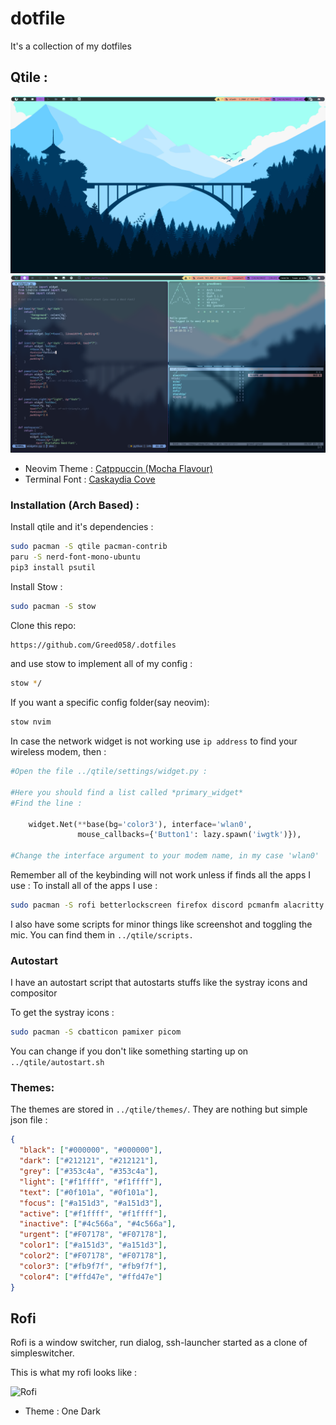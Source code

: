 # dotfile

It's a collection of my dotfiles

## Qtile :

![Qtile2](./.screenshots/Qtile2.png)
![Qtile](./.screenshots/qtile.png)

- Neovim Theme : [Catppuccin (Mocha Flavour)](https://github.com/catppuccin/nvim)
- Terminal Font : [Caskaydia Cove](https://github.com/ryanoasis/nerd-fonts/releases/download/v2.2.2/CascadiaCode.zip)

### Installation (Arch Based) :

Install qtile and it's dependencies :

```bash
sudo pacman -S qtile pacman-contrib
paru -S nerd-font-mono-ubuntu
pip3 install psutil
```

Install Stow :

```bash
sudo pacman -S stow
```

Clone this repo:

```bash
https://github.com/Greed058/.dotfiles
```

and use stow to implement all of my config :

```bash
stow */
```

If you want a specific config folder(say neovim):

```bash
stow nvim
```

In case the network widget is not working use `ip address` to find your wireless modem, then :

```python
#Open the file ../qtile/settings/widget.py :

#Here you should find a list called *primary_widget*
#Find the line :

    widget.Net(**base(bg='color3'), interface='wlan0',
               mouse_callbacks={'Button1': lazy.spawn('iwgtk')}),

#Change the interface argument to your modem name, in my case 'wlan0'
```

Remember all of the keybinding will not work unless if finds all the apps I use :
To install all of the apps I use :

```bash
sudo pacman -S rofi betterlockscreen firefox discord pcmanfm alacritty redshift scrot
```

I also have some scripts for minor things like screenshot and toggling the mic.
You can find them in `../qtile/scripts.`

### Autostart

I have an autostart script that autostarts stuffs like the systray icons and compositor

To get the systray icons :

```bash
sudo pacman -S cbatticon pamixer picom
```

You can change if you don't like something starting up on `../qtile/autostart.sh`

### Themes:

The themes are stored in `../qtile/themes/`. They are nothing but simple json file :

```json
{
  "black": ["#000000", "#000000"],
  "dark": ["#212121", "#212121"],
  "grey": ["#353c4a", "#353c4a"],
  "light": ["#f1ffff", "#f1ffff"],
  "text": ["#0f101a", "#0f101a"],
  "focus": ["#a151d3", "#a151d3"],
  "active": ["#f1ffff", "#f1ffff"],
  "inactive": ["#4c566a", "#4c566a"],
  "urgent": ["#F07178", "#F07178"],
  "color1": ["#a151d3", "#a151d3"],
  "color2": ["#F07178", "#F07178"],
  "color3": ["#fb9f7f", "#fb9f7f"],
  "color4": ["#ffd47e", "#ffd47e"]
}
```

## Rofi

Rofi is a window switcher, run dialog, ssh-launcher started as a clone of simpleswitcher.

This is what my rofi looks like :

![Rofi](/home/greed/.dotfiles/.screenshots/rofi.png)

- Theme : One Dark
